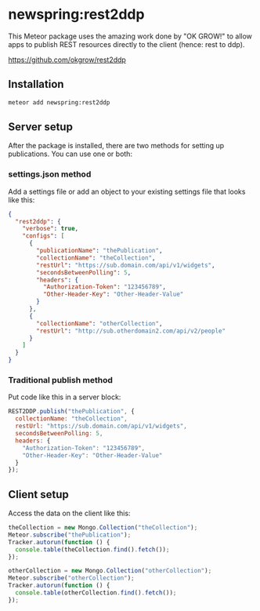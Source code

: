 # newspring:rest2ddp

This Meteor package uses the amazing work done by "OK GROW!" to allow apps
to publish REST resources directly to the client (hence: rest to ddp).

https://github.com/okgrow/rest2ddp

## Installation

```bash
meteor add newspring:rest2ddp
```

## Server setup

After the package is installed, there are two methods for setting up
publications. You can use one or both:

### settings.json method

Add a settings file or add an object to your existing settings file that looks
like this:

```json
{
  "rest2ddp": {
    "verbose": true,
    "configs": [
      {
        "publicationName": "thePublication",
        "collectionName": "theCollection",
        "restUrl": "https://sub.domain.com/api/v1/widgets",
        "secondsBetweenPolling": 5,
        "headers": {
          "Authorization-Token": "123456789",
          "Other-Header-Key": "Other-Header-Value"
        }
      },
      {
        "collectionName": "otherCollection",
        "restUrl": "http://sub.otherdomain2.com/api/v2/people"
      }
    ]
  }
}
```

### Traditional publish method

Put code like this in a server block:

```js
REST2DDP.publish("thePublication", {
  collectionName: "theCollection",
  restUrl: "https://sub.domain.com/api/v1/widgets",
  secondsBetweenPolling: 5,
  headers: {
    "Authorization-Token": "123456789",
    "Other-Header-Key": "Other-Header-Value"
  }
});
```

## Client setup

Access the data on the client like this:

```js
theCollection = new Mongo.Collection("theCollection");
Meteor.subscribe("thePublication");
Tracker.autorun(function () {
  console.table(theCollection.find().fetch());
});

otherCollection = new Mongo.Collection("otherCollection");
Meteor.subscribe("otherCollection");
Tracker.autorun(function () {
  console.table(otherCollection.find().fetch());
});
```
